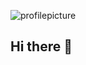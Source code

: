 ![profilepicture](https://github.com/user-attachments/assets/6e1ae7c0-5f71-4202-9a6a-d25e0c1b64d1)


## Hi there 👋


<!--
**CalvinChin2310/CalvinChin2310** is a ✨ _special_ ✨ repository because its `README.md` (this file) appears on your GitHub profile.

Here are some ideas to get you started:

- 🔭 I’m currently working on ...
- 🌱 I’m currently learning ...
- 👯 I’m looking to collaborate on ...
- 🤔 I’m looking for help with ...
- 💬 Ask me about ...
- 📫 How to reach me: ...
- 😄 Pronouns: ...
- ⚡ Fun fact: ...
-->

